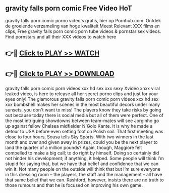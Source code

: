 ## gravity falls porn comic Free Video HoT 

gravity falls porn comic porno video's gratis, hier op Pornhub.com. Ontdek de groeiende verzameling van hoge kwaliteit Meest Relevant XXX films en clips,
Free gravity falls porn comic porn tube videos & pornstar sex videos. Find pornstars and all their XXX videos to watch here


## 👉🔴 [Click to PLAY >> WATCH](http://us.freeplayer.one?title=gravity_falls_porn_comic&ref=16D)

## 👉🔴 [Click to PLAY >> DOWNLOAD](http://us.freeplayer.one?title=gravity_falls_porn_comic&ref=16D)


gravity falls porn comic porn videos xxx hd sex xxx sexy Xvideo xnxx viral leaked video, is here to release all her secret porno clips and just for your eyes only! The glamorous gravity falls porn comic porn videos xxx hd sex xxx bombshell makes her scenes in the most beautiful decors under many sunsets, you don't want to miss! The players know they take risks by going out because today there is social media but all of them were perfect. One of the most intriguing showdowns between team-mates will see Jorginho go up against fellow Chelsea midfielder N'Golo Kante. It is why he made a detour to USA before even setting foot on Polish soil. That first meeting was close to four hours, Sousa tells Sky Sports. With two winners in the last month and over and given away in prizes, could you be the next player to land the quarter of a million pounds? Again, though, Maggiore felt compelled to make a big call; to do right by himself. Doing so certainly did not hinder his development; if anything, it helped. Some people will think I’m stupid for saying that, but we have that belief and confidence that we can win it. Not many people on the outside will think that but I’m sure everyone in this dressing room – the players, the staff and the management – all have that same belief that we can. Rashford, however, insists there are no truth to those rumours and that he is focused on improving his own game.